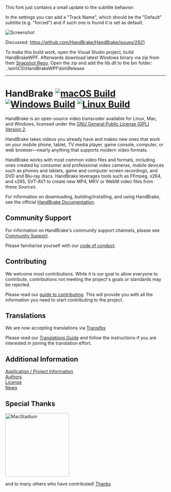 This fork just contains a small update to the subtitle behavior: 

In the settings you can add a "Track Name", which should be the "Default" subtitle (e.g. "forced") and if such one is found it is set as default. 

![Screenshot](https://user-images.githubusercontent.com/5718902/87653904-81fa4980-c756-11ea-8be6-91605dc11ed0.jpg)

Discussed: https://github.com/HandBrake/HandBrake/issues/2921

To make this build work, open the Visual Studio project, build HandBrakeWPF. Afterwards download latest Windows binary via zip from their [Snapshot Repo](https://github.com/HandBrake/handbrake-snapshots/releases/tag/win). Open the zip and add the hb.dll to the bin folder: ..\win\CS\HandBrakeWPF\bin\Release


-------------------------


# HandBrake [![macOS Build](https://github.com/HandBrake/HandBrake/workflows/macOS%20build/badge.svg)](https://github.com/HandBrake/HandBrake/actions?query=workflow%3A%22macOS+build%22) [![Windows Build](https://github.com/HandBrake/HandBrake/workflows/Windows%20Build/badge.svg)](https://github.com/HandBrake/HandBrake/actions?query=workflow%3A%22Windows+Build%22) [![Linux Build](https://github.com/HandBrake/HandBrake/workflows/Linux%20Build/badge.svg)](https://github.com/HandBrake/HandBrake/actions?query=workflow%3A%22Linux+Build%22)


HandBrake is an open-source video transcoder available for Linux, Mac, and Windows, licensed under the [GNU General Public License (GPL) Version 2](LICENSE).

HandBrake takes videos you already have and makes new ones that work on your mobile phone, tablet, TV media player, game console, computer, or web browser—nearly anything that supports modern video formats.

HandBrake works with most common video files and formats, including ones created by consumer and professional video cameras, mobile devices such as phones and tablets, game and computer screen recordings, and DVD and Blu-ray discs. HandBrake leverages tools such as FFmpeg, x264, and x265, SVT-AV1 to create new MP4, MKV or WebM video files from these *Sources*.

For information on downloading, building/installing, and using HandBrake, see the official [HandBrake Documentation](https://handbrake.fr/docs).

## Community Support

For information on HandBrake's community support channels, please see [Community Support](https://handbrake.fr/docs/en/latest/help/community-support.html).

Please familiarise yourself with our [code of conduct](https://github.com/HandBrake/HandBrake/blob/master/CODE_OF_CONDUCT.md).

## Contributing

We welcome most contributions. While it is our goal to allow everyone to contribute, contributions not meeting the project's goals or standards may be rejected.

Please read our [guide to contributing](https://handbrake.fr/docs/en/latest/contributing/contribute.html). This will provide you with all the information you need to start contributing to the project. 

## Translations

We are now accepting translations via  [Transifex](https://www.transifex.com/HandBrakeProject/public) 

Please read our [Translations Guide](https://github.com/HandBrake/HandBrake/blob/master/TRANSLATION.markdown) and follow the instructions if you are interested in joining the translation effort.


## Additional Information

[Application / Project Information](https://github.com/HandBrake/HandBrake/wiki/Application-Information)  
[Authors](AUTHORS.markdown)  
[License](LICENSE)  
[News](NEWS.markdown)  

## Special Thanks

<a href="https://www.macstadium.com/"><img width="200" alt="MacStadium" src="https://uploads-ssl.webflow.com/5ac3c046c82724970fc60918/5c019d917bba312af7553b49_MacStadium-developerlogo.png"></a>

and to many others who have contributed! [Thanks](THANKS.markdown)
